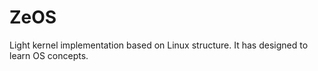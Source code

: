 ZeOS
====

Light kernel implementation based on Linux structure. It has designed to learn OS concepts. 